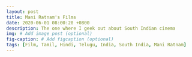 ```yaml
---
layout: post
title: Mani Ratnam's Films
date: 2020-06-01 08:00:20 +0800
description: The one where I geek out about South Indian cinema
img: # Add image post (optional)
fig-caption: # Add figcaption (optional)
tags: [Film, Tamil, Hindi, Telugu, India, South India, Mani Ratnam]
---
```


